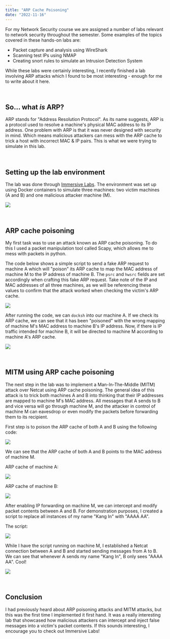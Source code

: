 ```yaml
---
title: "ARP Cache Poisoning"
date: "2022-11-16"
---
```


For my Network Security course we are assigned a number of labs relevant to network security throughout the semester. Some examples of the topics covered in these hands-on labs are:

- Packet capture and analysis using WireShark
- Scanning test IPs using NMAP
- Creating snort rules to simulate an Intrusion Detection System

While these labs were certainly interesting, I recently finished a lab involving ARP attacks which I found to be most interesting - enough for me to write about it here.

&nbsp;

## So... what _is_ ARP?

ARP stands for "Address Resolution Protocol". As its name suggests, ARP is a protocol used to resolve a machine's physical MAC address to its IP address. One problem with ARP is that it was never designed with security in mind. Which means malicious attackers can mess with the ARP cache to trick a host with incorrect MAC & IP pairs. This is what we were trying to simulate in this lab.

&nbsp;

## Setting up the lab environment

The lab was done through [Immersive Labs](https://www.immersivelabs.com/).
The environment was set up using Docker containers to simulate three machines: two victim machines (A and B) and one malicious attacker machine (M).

![](/blog-images/Arp_Attack/setup.png)

&nbsp;

## ARP cache poisoning

My first task was to use an attack known as ARP cache poisoning. To do this I used a packet manipulation tool called Scapy, which allows me to mess with packets in python.

The code below shows a simple script to send a fake ARP request to machine A which will "poison" its ARP cache to map the MAC address of machine M to the IP address of machine B. The `psrc` and `hwsrc` fields are set accordingly when crafting this fake ARP request. Take note of the IP and MAC addresses of all three machines, as we will be referencing these values to confirm that the attack worked when checking the victim's ARP cache.

![](/blog-images/Arp_Attack/attack_code1.png)

After running the code, we can `docksh` into our machine A. If we check its ARP cache, we can see that it has been "poisoned" with the wrong mapping of machine M's MAC address to machine B's IP address. Now, if there is IP traffic intended for machine B, it will be directed to machine M according to machine A's ARP cache.

![](/blog-images/Arp_Attack/arp_cache1.png)

&nbsp;

## MITM using ARP cache poisoning

The next step in the lab was to implement a Man-In-The-Middle (MITM) attack over Netcat using ARP cache poisoning. The general idea of this attack is to trick both machines A and B into thinking that their IP addresses are mapped to machine M's MAC address. All messages that A sends to B and vice versa will go through machine M, and the attacker in control of machine M can eavesdrop or even modify the packets before forwarding them to its recipient.

First step is to poison the ARP cache of both A and B using the following code:

![](/blog-images/Arp_Attack/attack_code2.png)

We can see that the ARP cache of both A and B points to the MAC address of machine M.

ARP cache of machine A:

![](/blog-images/Arp_Attack/arp_cacheA.png)

ARP cache of machine B:

![](/blog-images/Arp_Attack/arp_cacheB.png)

After enabling IP forwarding on machine M, we can intercept and modify packet contents between A and B. For demonstration purposes, I created a script to replace all instances of my name "Kang In" with "AAAA AA".

The script:

![](/blog-images/Arp_Attack/mitm_code.png)

While I have the script running on machine M, I established a Netcat connection between A and B and started sending messages from A to B. We can see that whenever A sends my name "Kang In", B only sees "AAAA AA". Cool!

![](/blog-images/Arp_Attack/mitm_demo.png)

&nbsp;

## Conclusion

I had previously heard about ARP poisoning attacks and MITM attacks, but this was the first time I implemented it first hand. It was a really interesting lab that showcased how malicious attackers can intercept and inject false messages into a victim's packet contents. If this sounds interesting, I encourage you to check out Immersive Labs!
